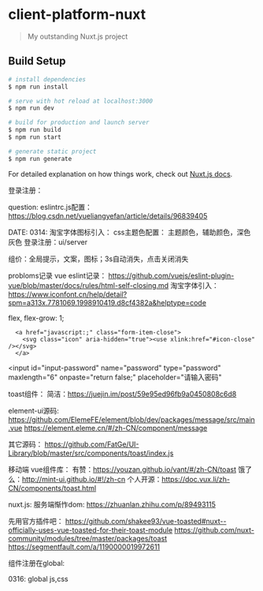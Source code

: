 # client-platform-nuxt

> My outstanding Nuxt.js project

## Build Setup

``` bash
# install dependencies
$ npm run install

# serve with hot reload at localhost:3000
$ npm run dev

# build for production and launch server
$ npm run build
$ npm run start

# generate static project
$ npm run generate
```

For detailed explanation on how things work, check out [Nuxt.js docs](https://nuxtjs.org).

登录注册：

question:
eslintrc.js配置： https://blog.csdn.net/yueliangyefan/article/details/96839405

DATE:
0314:
淘宝字体图标引入：
css主题色配置：
主题颜色，辅助颜色，深色灰色
登录注册：ui/server

组价：全局提示，文案，图标；3s自动消失，点击关闭消失

probloms记录
vue eslint记录：
https://github.com/vuejs/eslint-plugin-vue/blob/master/docs/rules/html-self-closing.md
淘宝字体引入：
https://www.iconfont.cn/help/detail?spm=a313x.7781069.1998910419.d8cf4382a&helptype=code

flex, flex-grow: 1;

<!-- <svg class="icon" aria-hidden="true"><use xlink:href="#icon-close"></use></svg> -->
      <a href="javascript:;" class="form-item-close">
        <svg class="icon" aria-hidden="true"><use xlink:href="#icon-close" /></svg>
      </a>

<input
  id="input-password"
  name="password"
  type="password"
  maxlength="6"
  onpaste="return false;"
  placeholder="请输入密码"


toast组件：
简洁：https://juejin.im/post/59e95ed96fb9a0450808c6d8

element-ui源码:
https://github.com/ElemeFE/element/blob/dev/packages/message/src/main.vue
https://element.eleme.cn/#/zh-CN/component/message

其它源码：
https://github.com/FatGe/UI-Library/blob/master/src/components/toast/index.js

移动端 vue组件库：
有赞：https://youzan.github.io/vant/#/zh-CN/toast
饿了么：http://mint-ui.github.io/#!/zh-cn
个人开源：https://doc.vux.li/zh-CN/components/toast.html

nuxt.js: 服务端惭怍dom:
https://zhuanlan.zhihu.com/p/89493115

先用官方插件吧：
https://github.com/shakee93/vue-toasted#nuxt--officially-uses-vue-toasted-for-their-toast-module
https://github.com/nuxt-community/modules/tree/master/packages/toast
https://segmentfault.com/a/1190000019972611

组件注册在global:


0316:
global js,css
